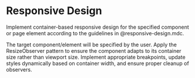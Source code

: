 # Responsive Design

Implement container-based responsive design for the specified component or page element according to the guidelines in @responsive-design.mdc. 

The target component/element will be specified by the user. Apply the ResizeObserver pattern to ensure the component adapts to its container size rather than viewport size. Implement appropriate breakpoints, update styles dynamically based on container width, and ensure proper cleanup of observers.
